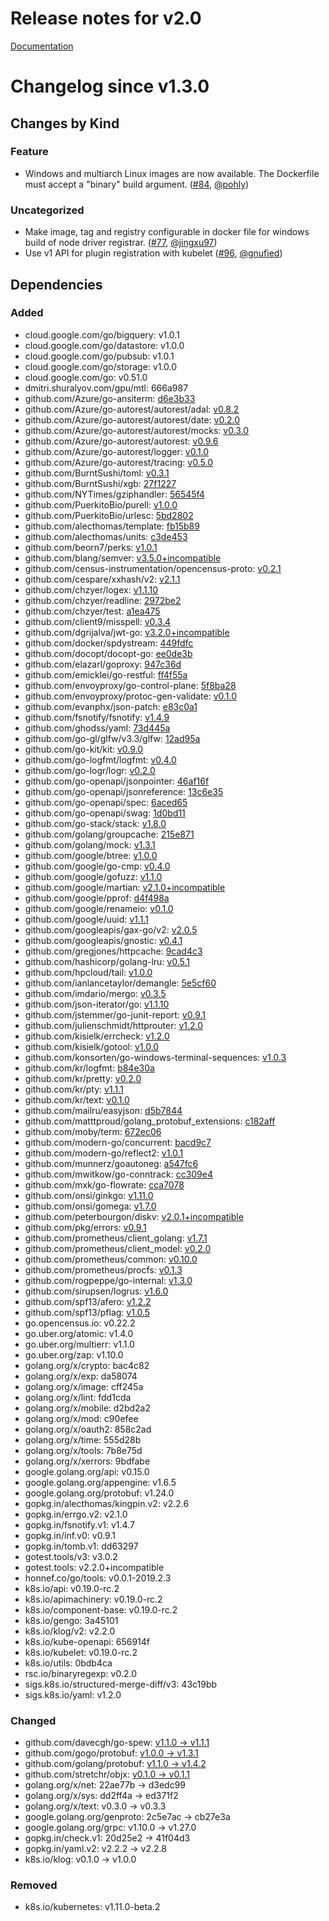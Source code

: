 # Release notes for v2.0

[Documentation](https://kubernetes-csi.github.io/docs/)
# Changelog since v1.3.0

## Changes by Kind

### Feature

- Windows and multiarch Linux images are now available. The Dockerfile must accept a "binary" build argument. ([#84](https://github.com/kubernetes-csi/node-driver-registrar/pull/84), [@pohly](https://github.com/pohly))

### Uncategorized

- Make image, tag and registry configurable in docker file for windows build of node driver registrar. ([#77](https://github.com/kubernetes-csi/node-driver-registrar/pull/77), [@jingxu97](https://github.com/jingxu97))
- Use v1 API for plugin registration with kubelet ([#96](https://github.com/kubernetes-csi/node-driver-registrar/pull/96), [@gnufied](https://github.com/gnufied))

## Dependencies

### Added
- cloud.google.com/go/bigquery: v1.0.1
- cloud.google.com/go/datastore: v1.0.0
- cloud.google.com/go/pubsub: v1.0.1
- cloud.google.com/go/storage: v1.0.0
- cloud.google.com/go: v0.51.0
- dmitri.shuralyov.com/gpu/mtl: 666a987
- github.com/Azure/go-ansiterm: [d6e3b33](https://github.com/Azure/go-ansiterm/tree/d6e3b33)
- github.com/Azure/go-autorest/autorest/adal: [v0.8.2](https://github.com/Azure/go-autorest/autorest/adal/tree/v0.8.2)
- github.com/Azure/go-autorest/autorest/date: [v0.2.0](https://github.com/Azure/go-autorest/autorest/date/tree/v0.2.0)
- github.com/Azure/go-autorest/autorest/mocks: [v0.3.0](https://github.com/Azure/go-autorest/autorest/mocks/tree/v0.3.0)
- github.com/Azure/go-autorest/autorest: [v0.9.6](https://github.com/Azure/go-autorest/autorest/tree/v0.9.6)
- github.com/Azure/go-autorest/logger: [v0.1.0](https://github.com/Azure/go-autorest/logger/tree/v0.1.0)
- github.com/Azure/go-autorest/tracing: [v0.5.0](https://github.com/Azure/go-autorest/tracing/tree/v0.5.0)
- github.com/BurntSushi/toml: [v0.3.1](https://github.com/BurntSushi/toml/tree/v0.3.1)
- github.com/BurntSushi/xgb: [27f1227](https://github.com/BurntSushi/xgb/tree/27f1227)
- github.com/NYTimes/gziphandler: [56545f4](https://github.com/NYTimes/gziphandler/tree/56545f4)
- github.com/PuerkitoBio/purell: [v1.0.0](https://github.com/PuerkitoBio/purell/tree/v1.0.0)
- github.com/PuerkitoBio/urlesc: [5bd2802](https://github.com/PuerkitoBio/urlesc/tree/5bd2802)
- github.com/alecthomas/template: [fb15b89](https://github.com/alecthomas/template/tree/fb15b89)
- github.com/alecthomas/units: [c3de453](https://github.com/alecthomas/units/tree/c3de453)
- github.com/beorn7/perks: [v1.0.1](https://github.com/beorn7/perks/tree/v1.0.1)
- github.com/blang/semver: [v3.5.0+incompatible](https://github.com/blang/semver/tree/v3.5.0)
- github.com/census-instrumentation/opencensus-proto: [v0.2.1](https://github.com/census-instrumentation/opencensus-proto/tree/v0.2.1)
- github.com/cespare/xxhash/v2: [v2.1.1](https://github.com/cespare/xxhash/v2/tree/v2.1.1)
- github.com/chzyer/logex: [v1.1.10](https://github.com/chzyer/logex/tree/v1.1.10)
- github.com/chzyer/readline: [2972be2](https://github.com/chzyer/readline/tree/2972be2)
- github.com/chzyer/test: [a1ea475](https://github.com/chzyer/test/tree/a1ea475)
- github.com/client9/misspell: [v0.3.4](https://github.com/client9/misspell/tree/v0.3.4)
- github.com/dgrijalva/jwt-go: [v3.2.0+incompatible](https://github.com/dgrijalva/jwt-go/tree/v3.2.0)
- github.com/docker/spdystream: [449fdfc](https://github.com/docker/spdystream/tree/449fdfc)
- github.com/docopt/docopt-go: [ee0de3b](https://github.com/docopt/docopt-go/tree/ee0de3b)
- github.com/elazarl/goproxy: [947c36d](https://github.com/elazarl/goproxy/tree/947c36d)
- github.com/emicklei/go-restful: [ff4f55a](https://github.com/emicklei/go-restful/tree/ff4f55a)
- github.com/envoyproxy/go-control-plane: [5f8ba28](https://github.com/envoyproxy/go-control-plane/tree/5f8ba28)
- github.com/envoyproxy/protoc-gen-validate: [v0.1.0](https://github.com/envoyproxy/protoc-gen-validate/tree/v0.1.0)
- github.com/evanphx/json-patch: [e83c0a1](https://github.com/evanphx/json-patch/tree/e83c0a1)
- github.com/fsnotify/fsnotify: [v1.4.9](https://github.com/fsnotify/fsnotify/tree/v1.4.9)
- github.com/ghodss/yaml: [73d445a](https://github.com/ghodss/yaml/tree/73d445a)
- github.com/go-gl/glfw/v3.3/glfw: [12ad95a](https://github.com/go-gl/glfw/v3.3/glfw/tree/12ad95a)
- github.com/go-kit/kit: [v0.9.0](https://github.com/go-kit/kit/tree/v0.9.0)
- github.com/go-logfmt/logfmt: [v0.4.0](https://github.com/go-logfmt/logfmt/tree/v0.4.0)
- github.com/go-logr/logr: [v0.2.0](https://github.com/go-logr/logr/tree/v0.2.0)
- github.com/go-openapi/jsonpointer: [46af16f](https://github.com/go-openapi/jsonpointer/tree/46af16f)
- github.com/go-openapi/jsonreference: [13c6e35](https://github.com/go-openapi/jsonreference/tree/13c6e35)
- github.com/go-openapi/spec: [6aced65](https://github.com/go-openapi/spec/tree/6aced65)
- github.com/go-openapi/swag: [1d0bd11](https://github.com/go-openapi/swag/tree/1d0bd11)
- github.com/go-stack/stack: [v1.8.0](https://github.com/go-stack/stack/tree/v1.8.0)
- github.com/golang/groupcache: [215e871](https://github.com/golang/groupcache/tree/215e871)
- github.com/golang/mock: [v1.3.1](https://github.com/golang/mock/tree/v1.3.1)
- github.com/google/btree: [v1.0.0](https://github.com/google/btree/tree/v1.0.0)
- github.com/google/go-cmp: [v0.4.0](https://github.com/google/go-cmp/tree/v0.4.0)
- github.com/google/gofuzz: [v1.1.0](https://github.com/google/gofuzz/tree/v1.1.0)
- github.com/google/martian: [v2.1.0+incompatible](https://github.com/google/martian/tree/v2.1.0)
- github.com/google/pprof: [d4f498a](https://github.com/google/pprof/tree/d4f498a)
- github.com/google/renameio: [v0.1.0](https://github.com/google/renameio/tree/v0.1.0)
- github.com/google/uuid: [v1.1.1](https://github.com/google/uuid/tree/v1.1.1)
- github.com/googleapis/gax-go/v2: [v2.0.5](https://github.com/googleapis/gax-go/v2/tree/v2.0.5)
- github.com/googleapis/gnostic: [v0.4.1](https://github.com/googleapis/gnostic/tree/v0.4.1)
- github.com/gregjones/httpcache: [9cad4c3](https://github.com/gregjones/httpcache/tree/9cad4c3)
- github.com/hashicorp/golang-lru: [v0.5.1](https://github.com/hashicorp/golang-lru/tree/v0.5.1)
- github.com/hpcloud/tail: [v1.0.0](https://github.com/hpcloud/tail/tree/v1.0.0)
- github.com/ianlancetaylor/demangle: [5e5cf60](https://github.com/ianlancetaylor/demangle/tree/5e5cf60)
- github.com/imdario/mergo: [v0.3.5](https://github.com/imdario/mergo/tree/v0.3.5)
- github.com/json-iterator/go: [v1.1.10](https://github.com/json-iterator/go/tree/v1.1.10)
- github.com/jstemmer/go-junit-report: [v0.9.1](https://github.com/jstemmer/go-junit-report/tree/v0.9.1)
- github.com/julienschmidt/httprouter: [v1.2.0](https://github.com/julienschmidt/httprouter/tree/v1.2.0)
- github.com/kisielk/errcheck: [v1.2.0](https://github.com/kisielk/errcheck/tree/v1.2.0)
- github.com/kisielk/gotool: [v1.0.0](https://github.com/kisielk/gotool/tree/v1.0.0)
- github.com/konsorten/go-windows-terminal-sequences: [v1.0.3](https://github.com/konsorten/go-windows-terminal-sequences/tree/v1.0.3)
- github.com/kr/logfmt: [b84e30a](https://github.com/kr/logfmt/tree/b84e30a)
- github.com/kr/pretty: [v0.2.0](https://github.com/kr/pretty/tree/v0.2.0)
- github.com/kr/pty: [v1.1.1](https://github.com/kr/pty/tree/v1.1.1)
- github.com/kr/text: [v0.1.0](https://github.com/kr/text/tree/v0.1.0)
- github.com/mailru/easyjson: [d5b7844](https://github.com/mailru/easyjson/tree/d5b7844)
- github.com/matttproud/golang_protobuf_extensions: [c182aff](https://github.com/matttproud/golang_protobuf_extensions/tree/c182aff)
- github.com/moby/term: [672ec06](https://github.com/moby/term/tree/672ec06)
- github.com/modern-go/concurrent: [bacd9c7](https://github.com/modern-go/concurrent/tree/bacd9c7)
- github.com/modern-go/reflect2: [v1.0.1](https://github.com/modern-go/reflect2/tree/v1.0.1)
- github.com/munnerz/goautoneg: [a547fc6](https://github.com/munnerz/goautoneg/tree/a547fc6)
- github.com/mwitkow/go-conntrack: [cc309e4](https://github.com/mwitkow/go-conntrack/tree/cc309e4)
- github.com/mxk/go-flowrate: [cca7078](https://github.com/mxk/go-flowrate/tree/cca7078)
- github.com/onsi/ginkgo: [v1.11.0](https://github.com/onsi/ginkgo/tree/v1.11.0)
- github.com/onsi/gomega: [v1.7.0](https://github.com/onsi/gomega/tree/v1.7.0)
- github.com/peterbourgon/diskv: [v2.0.1+incompatible](https://github.com/peterbourgon/diskv/tree/v2.0.1)
- github.com/pkg/errors: [v0.9.1](https://github.com/pkg/errors/tree/v0.9.1)
- github.com/prometheus/client_golang: [v1.7.1](https://github.com/prometheus/client_golang/tree/v1.7.1)
- github.com/prometheus/client_model: [v0.2.0](https://github.com/prometheus/client_model/tree/v0.2.0)
- github.com/prometheus/common: [v0.10.0](https://github.com/prometheus/common/tree/v0.10.0)
- github.com/prometheus/procfs: [v0.1.3](https://github.com/prometheus/procfs/tree/v0.1.3)
- github.com/rogpeppe/go-internal: [v1.3.0](https://github.com/rogpeppe/go-internal/tree/v1.3.0)
- github.com/sirupsen/logrus: [v1.6.0](https://github.com/sirupsen/logrus/tree/v1.6.0)
- github.com/spf13/afero: [v1.2.2](https://github.com/spf13/afero/tree/v1.2.2)
- github.com/spf13/pflag: [v1.0.5](https://github.com/spf13/pflag/tree/v1.0.5)
- go.opencensus.io: v0.22.2
- go.uber.org/atomic: v1.4.0
- go.uber.org/multierr: v1.1.0
- go.uber.org/zap: v1.10.0
- golang.org/x/crypto: bac4c82
- golang.org/x/exp: da58074
- golang.org/x/image: cff245a
- golang.org/x/lint: fdd1cda
- golang.org/x/mobile: d2bd2a2
- golang.org/x/mod: c90efee
- golang.org/x/oauth2: 858c2ad
- golang.org/x/time: 555d28b
- golang.org/x/tools: 7b8e75d
- golang.org/x/xerrors: 9bdfabe
- google.golang.org/api: v0.15.0
- google.golang.org/appengine: v1.6.5
- google.golang.org/protobuf: v1.24.0
- gopkg.in/alecthomas/kingpin.v2: v2.2.6
- gopkg.in/errgo.v2: v2.1.0
- gopkg.in/fsnotify.v1: v1.4.7
- gopkg.in/inf.v0: v0.9.1
- gopkg.in/tomb.v1: dd63297
- gotest.tools/v3: v3.0.2
- gotest.tools: v2.2.0+incompatible
- honnef.co/go/tools: v0.0.1-2019.2.3
- k8s.io/api: v0.19.0-rc.2
- k8s.io/apimachinery: v0.19.0-rc.2
- k8s.io/component-base: v0.19.0-rc.2
- k8s.io/gengo: 3a45101
- k8s.io/klog/v2: v2.2.0
- k8s.io/kube-openapi: 656914f
- k8s.io/kubelet: v0.19.0-rc.2
- k8s.io/utils: 0bdb4ca
- rsc.io/binaryregexp: v0.2.0
- sigs.k8s.io/structured-merge-diff/v3: 43c19bb
- sigs.k8s.io/yaml: v1.2.0

### Changed
- github.com/davecgh/go-spew: [v1.1.0 → v1.1.1](https://github.com/davecgh/go-spew/compare/v1.1.0...v1.1.1)
- github.com/gogo/protobuf: [v1.0.0 → v1.3.1](https://github.com/gogo/protobuf/compare/v1.0.0...v1.3.1)
- github.com/golang/protobuf: [v1.1.0 → v1.4.2](https://github.com/golang/protobuf/compare/v1.1.0...v1.4.2)
- github.com/stretchr/objx: [v0.1.0 → v0.1.1](https://github.com/stretchr/objx/compare/v0.1.0...v0.1.1)
- golang.org/x/net: 22ae77b → d3edc99
- golang.org/x/sys: dd2ff4a → ed371f2
- golang.org/x/text: v0.3.0 → v0.3.3
- google.golang.org/genproto: 2c5e7ac → cb27e3a
- google.golang.org/grpc: v1.10.0 → v1.27.0
- gopkg.in/check.v1: 20d25e2 → 41f04d3
- gopkg.in/yaml.v2: v2.2.2 → v2.2.8
- k8s.io/klog: v0.1.0 → v1.0.0

### Removed
- k8s.io/kubernetes: v1.11.0-beta.2
